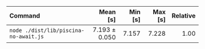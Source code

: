 | Command | Mean [s] | Min [s] | Max [s] | Relative |
|:---|---:|---:|---:|---:|
| `node ./dist/lib/piscina-no-await.js` | 7.193 ± 0.050 | 7.157 | 7.228 | 1.00 |
